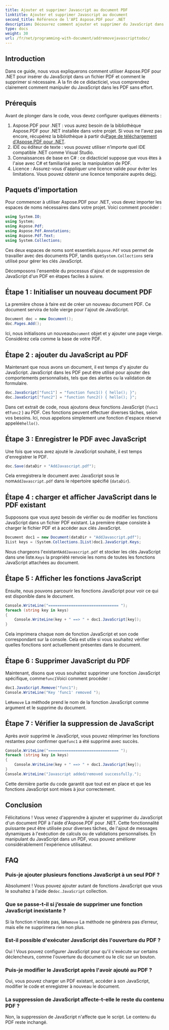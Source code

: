 ```yaml
---
title: Ajouter et supprimer Javascript au document PDF
linktitle: Ajouter et supprimer Javascript au document
second_title: Référence de l'API Aspose.PDF pour .NET
description: Découvrez comment ajouter et supprimer du JavaScript dans un document PDF à l'aide d'Aspose.PDF pour .NET. Guide étape par étape avec didacticiels de code pour la création de scripts au niveau du document.
type: docs
weight: 30
url: /fr/net/programming-with-document/addremovejavascripttodoc/
---
```

## Introduction

Dans ce guide, nous vous expliquerons comment utiliser Aspose.PDF pour .NET pour insérer du JavaScript dans un fichier PDF et comment le supprimer si nécessaire. À la fin de ce didacticiel, vous comprendrez clairement comment manipuler du JavaScript dans les PDF sans effort.

## Prérequis

Avant de plonger dans le code, vous devez configurer quelques éléments :

1.  Aspose.PDF pour .NET : vous aurez besoin de la bibliothèque Aspose.PDF pour .NET installée dans votre projet. Si vous ne l'avez pas encore, récupérez la bibliothèque à partir du[Page de téléchargement d'Aspose.PDF pour .NET](https://releases.aspose.com/pdf/net/).
2. IDE ou éditeur de texte : vous pouvez utiliser n’importe quel IDE compatible .NET comme Visual Studio.
3. Connaissances de base en C# : ce didacticiel suppose que vous êtes à l'aise avec C# et familiarisé avec la manipulation de PDF.
4. Licence : Assurez-vous d'appliquer une licence valide pour éviter les limitations. Vous pouvez obtenir une licence temporaire auprès de[ici](https://purchase.aspose.com/temporary-license/).

## Paquets d'importation

Pour commencer à utiliser Aspose.PDF pour .NET, vous devez importer les espaces de noms nécessaires dans votre projet. Voici comment procéder :

```csharp
using System.IO;
using System;
using Aspose.Pdf;
using Aspose.Pdf.Annotations;
using Aspose.Pdf.Text;
using System.Collections;
```

 Ces deux espaces de noms sont essentiels.`Aspose.Pdf` vous permet de travailler avec des documents PDF, tandis que`System.Collections` sera utilisé pour gérer les clés JavaScript.

Décomposons l'ensemble du processus d'ajout et de suppression de JavaScript d'un PDF en étapes faciles à suivre.

## Étape 1 : Initialiser un nouveau document PDF

La première chose à faire est de créer un nouveau document PDF. Ce document servira de toile vierge pour l'ajout de JavaScript.

```csharp
Document doc = new Document();
doc.Pages.Add();
```

 Ici, nous initialisons un nouveau`Document` objet et y ajouter une page vierge. Considérez cela comme la base de votre PDF.

## Étape 2 : ajouter du JavaScript au PDF

Maintenant que nous avons un document, il est temps d'y ajouter du JavaScript. JavaScript dans les PDF peut être utilisé pour ajouter des comportements personnalisés, tels que des alertes ou la validation de formulaire.

```csharp
doc.JavaScript["func1"] = "function func1() { hello(); }";
doc.JavaScript["func2"] = "function func2() { hello(); }";
```

Dans cet extrait de code, nous ajoutons deux fonctions JavaScript (`func1` et`func2` ) au PDF. Ces fonctions peuvent effectuer diverses tâches, selon vos besoins. Ici, nous appelons simplement une fonction d'espace réservé appelée`hello()`.

## Étape 3 : Enregistrer le PDF avec JavaScript

Une fois que vous avez ajouté le JavaScript souhaité, il est temps d'enregistrer le PDF.

```csharp
doc.Save(dataDir + "AddJavascript.pdf");
```

 Cela enregistrera le document avec JavaScript sous le nom`AddJavascript.pdf` dans le répertoire spécifié (`dataDir`).

## Étape 4 : charger et afficher JavaScript dans le PDF existant

Supposons que vous ayez besoin de vérifier ou de modifier les fonctions JavaScript dans un fichier PDF existant. La première étape consiste à charger le fichier PDF et à accéder aux clés JavaScript.

```csharp
Document doc1 = new Document(dataDir + "AddJavascript.pdf");
IList keys = (System.Collections.IList)doc1.JavaScript.Keys;
```

 Nous chargeons l'existant`AddJavascript.pdf` et stocker les clés JavaScript dans une liste.`Keys` la propriété renvoie les noms de toutes les fonctions JavaScript attachées au document.

## Étape 5 : Afficher les fonctions JavaScript

Ensuite, nous pouvons parcourir les fonctions JavaScript pour voir ce qui est disponible dans le document.

```csharp
Console.WriteLine("=============================== ");
foreach (string key in keys)
{
    Console.WriteLine(key + " ==> " + doc1.JavaScript[key]);
}
```

Cela imprimera chaque nom de fonction JavaScript et son code correspondant sur la console. Cela est utile si vous souhaitez vérifier quelles fonctions sont actuellement présentes dans le document.

## Étape 6 : Supprimer JavaScript du PDF

 Maintenant, disons que vous souhaitez supprimer une fonction JavaScript spécifique, comme`func1`Voici comment procéder :

```csharp
doc1.JavaScript.Remove("func1");
Console.WriteLine("Key 'func1' removed ");
```

 Le`Remove` La méthode prend le nom de la fonction JavaScript comme argument et le supprime du document.

## Étape 7 : Vérifier la suppression de JavaScript

 Après avoir supprimé le JavaScript, vous pouvez réimprimer les fonctions restantes pour confirmer que`func1` a été supprimé avec succès.

```csharp
Console.WriteLine("=============================== ");
foreach (string key in keys)
{
    Console.WriteLine(key + " ==> " + doc1.JavaScript[key]);
}
Console.WriteLine("Javascript added/removed successfully.");
```

Cette dernière partie du code garantit que tout est en place et que les fonctions JavaScript sont mises à jour correctement.

## Conclusion

Félicitations ! Vous venez d'apprendre à ajouter et supprimer du JavaScript d'un document PDF à l'aide d'Aspose.PDF pour .NET. Cette fonctionnalité puissante peut être utilisée pour diverses tâches, de l'ajout de messages dynamiques à l'exécution de calculs ou de validations personnalisés. En manipulant du JavaScript dans un PDF, vous pouvez améliorer considérablement l'expérience utilisateur.

## FAQ

### Puis-je ajouter plusieurs fonctions JavaScript à un seul PDF ?
 Absolument ! Vous pouvez ajouter autant de fonctions JavaScript que vous le souhaitez à l'aide de`doc.JavaScript` collection.

### Que se passe-t-il si j’essaie de supprimer une fonction JavaScript inexistante ?
 Si la fonction n'existe pas, la`Remove` La méthode ne générera pas d’erreur, mais elle ne supprimera rien non plus.

### Est-il possible d'exécuter JavaScript dès l'ouverture du PDF ?
Oui ! Vous pouvez configurer JavaScript pour qu'il s'exécute sur certains déclencheurs, comme l'ouverture du document ou le clic sur un bouton.

### Puis-je modifier le JavaScript après l'avoir ajouté au PDF ?
Oui, vous pouvez charger un PDF existant, accéder à son JavaScript, modifier le code et enregistrer à nouveau le document.

### La suppression de JavaScript affecte-t-elle le reste du contenu PDF ?
Non, la suppression de JavaScript n'affecte que le script. Le contenu du PDF reste inchangé.